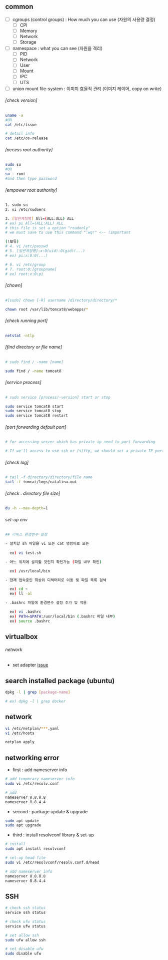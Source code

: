 ## common
- [ ] cgroups (control groups) : How much you can use (자원의 사용량 결정)
  - [ ] CPI
  - [ ] Memory
  - [ ] Network
  - [ ] Storage
- [ ] namespace : what you can see (자원을 격리)
  - [ ] PID
  - [ ] Network
  - [ ] User
  - [ ] Mount
  - [ ] IPC
  - [ ] UTS
- [ ] union mount file-system : 이미지 효율적 관리 (이미지 레이어, copy on write)

###### [check version]
```sh
uname -a
#OR
cat /etc/issue

# detail info
cat /etc/os-release
```
  
###### [access root authority]
```sh
sudo su
#OR
su - root
#and then type password
```
  
###### [empower root authority]
```sh
1. sudo su
2. vi /etc/sudoers

3. [일반계정명] All=(ALL:ALL) ALL
# ex) pi All=(ALL:ALL) ALL
# this file is set a option "readonly"
# we must save to use this command ":wq!" <-- !important

(!보류)
# 4. vi /etc/passwd
# 5. [일반계정명]:x:0(uid):0(gid)(...) 
# ex) pi:x:0:0(...)

# 6. vi /etc/group
# 7. root:0:[groupname]
# ex) root:x:0:pi
```
  
###### [chown]
```sh
#[sudo] chown [-R] username /directory/directory/*

chown root /var/lib/tomcat8/webapps/*
```
  
###### [check running port]
```sh
netstat -ntlp
```
  
###### [find directory or file name]
```sh
# sudo find / -name [name] 

sudo find / -name tomcat8
```
  
###### [service process]
```sh
# sudo service [process/-version] start or stop

sudo service tomcat8 start
sudo service tomcat8 stop
sudo service tomcat8 restart
```  
  
###### [port forwarding default port]
```sh
# for accessing server which has private ip need to port forwarding

# If we'll access to use ssh or (s)ftp, we should set a private IP port as 22
```
  
###### [check log]
```sh
# tail -f directory/directory/file name
tail -f tomcat/logs/catalina.out
```
###### [check : directory file size]
```sh
du -h --max-depth=1
```
###### set-up env
```sh
## 리눅스 환경변수 설정

- 설치할 sh 파일을 vi 또는 cat 명령어로 오픈
  
  ex) vi test.sh

- 어느 위치에 설치할 것인지 확인가능 (파일 내부 확인) 

  ex) /usr/local/bin

- 현재 접속중인 최상위 디렉터리로 이동 및 파일 목록 검색

  ex) cd ~
  ex) ll -al

- .bashrc 파일에 환경변수 설정 추가 및 적용

  ex) vi .bashrc
  ex) PATH=$PATH:/usr/local/bin (.bashrc 파일 내부)
  ex) source .bashrc
```

## virtualbox

###### network 

- set adapter
[issue](https://forums.virtualbox.org/viewtopic.php?t=88980)

## search installed package (ubuntu)
```sh
dpkg -l | grep [package-name]

# ex) dpkg -l | grep docker
```

## network
```sh
vi /etc/netplan/***.yaml
vi /etc/hosts

netplan apply
```

## networking error
- first : add nameserver info
```sh
# add temporary nameserver info
sudo vi /etc/resolv.conf

# add 
nameserver 8.8.8.8
nameserver 8.8.4.4
```

- second : package update & upgrade
```sh
sudo apt update
sudo apt upgrade
```

- third : install resolvconf library & set-up 
```sh
# install
sudo apt install resolvconf

# set-up head file
sudo vi /etc/resolvconf/resolv.conf.d/head

# add nameserver info
nameserver 8.8.8.8
nameserver 8.8.4.4
```

## SSH
```sh
# check ssh status
service ssh status

# check ufw status
service ufw status

# set allow ssh
sudo ufw allow ssh

# set disable ufw
sudo disable ufw
```
